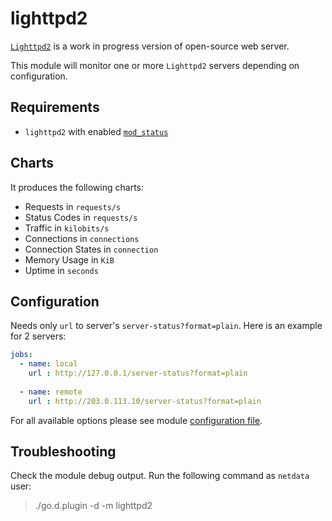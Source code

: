 # lighttpd2

[`Lighttpd2`](https://redmine.lighttpd.net/projects/lighttpd2) is a work in progress version of open-source web server.

This module will monitor one or more `Lighttpd2` servers depending on configuration.

## Requirements

-   `lighttpd2` with enabled [`mod_status`](https://doc.lighttpd.net/lighttpd2/mod_status.html)

## Charts

It produces the following charts:

-   Requests in `requests/s`
-   Status Codes in `requests/s`
-   Traffic in `kilobits/s`
-   Connections in `connections`
-   Connection States in  `connection`
-   Memory Usage in `KiB`
-   Uptime in `seconds`

## Configuration

Needs only `url` to server's `server-status?format=plain`. Here is an example for 2 servers:

```yaml
jobs:
  - name: local
    url : http://127.0.0.1/server-status?format=plain
      
  - name: remote
    url : http://203.0.113.10/server-status?format=plain
```

For all available options please see module [configuration file](https://github.com/netdata/go.d.plugin/blob/master/config/go.d/lighttpd2.conf).

## Troubleshooting

Check the module debug output. Run the following command as `netdata` user:

> ./go.d.plugin -d -m lighttpd2

